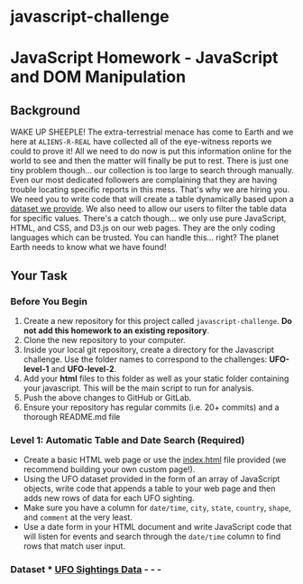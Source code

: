 # javascript-challenge
# JavaScript Homework - JavaScript and DOM Manipulation  
## Background  

WAKE UP SHEEPLE! The extra-terrestrial menace has come to Earth and we here at `ALIENS-R-REAL` have collected all of the eye-witness reports we could to prove it! All we need to do now is put this information online for the world to see and then the matter will finally be put to rest.  There is just one tiny problem though... our collection is too large to search through manually. Even our most dedicated followers are complaining that they are having trouble locating specific reports in this mess.  That's why we are hiring you. We need you to write code that will create a table dynamically based upon a [dataset we provide](StarterCode/static/js/data.js). We also need to allow our users to filter the table data for specific values. There's a catch though... we only use pure JavaScript, HTML, and CSS, and D3.js on our web pages. They are the only coding languages which can be trusted.  You can handle this... right? The planet Earth needs to know what we have found!  

## Your Task  
### Before You Begin  
1. Create a new repository for this project called `javascript-challenge`. **Do not add this homework to an existing repository**.  
2. Clone the new repository to your computer.  
3. Inside your local git repository, create a directory for the Javascript challenge. Use the folder names to correspond to the challenges: **UFO-level-1** and **UFO-level-2**.  
4. Add your **html** files to this folder as well as your static folder containing your javascript. This will be the main script to run for analysis. 
5. Push the above changes to GitHub or GitLab.  
6. Ensure your repository has regular commits (i.e. 20+ commits) and a thorough README.md file  

### Level 1: Automatic Table and Date Search (Required)  
* Create a basic HTML web page or use the [index.html](StarterCode/index.html) file provided (we recommend building your own custom page!).  
* Using the UFO dataset provided in the form of an array of JavaScript objects, write code that appends a table to your web page and then adds new rows of data for each UFO sighting.    
* Make sure you have a column for `date/time`, `city`, `state`, `country`, `shape`, and `comment` at the very least.  
* Use a date form in your HTML document and write JavaScript code that will listen for events and search through the `date/time` column to find rows that match user input.    

### Dataset  * [UFO Sightings Data](StarterCode/static/js/data.js)  - - -
